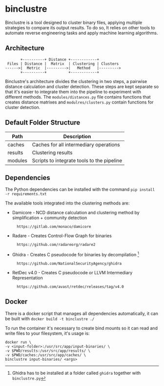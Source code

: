# binclustre
Binclustre is a tool designed to cluster binary files, applying multiple strategies to compare its output results.
To do so, It relies on other tools to automate reverse engineering tasks and apply machine learning algorithms.

## Architecture

```
       +----------+ Distance +------------+
 Files | Distance |  Matrix  | Clustering | Clusters
------>|  Metric  |--------->|   Method   |--------->
       +----------+          +------------+
```

Binclustre's architecture divides the clustering in two steps, a pairwise distance calculation and cluster detection.
These steps are kept separate so that it's easier to integrate them into the pipeline to experiment with different methods.
The `modules/distances.py` file contains functions that creates distance matrixes and `modulres/clusters.py` contain functions for cluster detection.

## Default Folder Structure
| Path | Description |
|------|-------------|
|caches | Caches for all intermediary operations |
|results | Clustering results |
|modules | Scripts to integrate tools to the pipeline |

## Dependencies

The Python dependencies can be installed with the command `pip install -r requirements.txt`

The available tools integrated into the clustering methods are:

- Damicore - NCD distance calculation and clustering method by simplification + community detection

        https://gitlab.com/monaco/damicore

- Radare - Creates Control-Flow Graph for binaries

        https://github.com/radareorg/radare2

- Ghidra - Creates C pseudocode for binaries by decompilation [^1]

        https://github.com/NationalSecurityAgency/ghidra

[^1]: Ghidra has to be installed at a folder called `ghidra` together with `binclustre.py`

- RetDec v4.0 - Creates C pseudocode or LLVM Intermediary Representation

        https://github.com/avast/retdec/releases/tag/v4.0

## Docker

There is a docker script that manages all dependencies automatically, it can be built with `docker build -t binclustre ./`

To run the container it's necessary to create bind mounts so it can read and write files to your filesystem, it's usage is:

```
docker run \
-v <input-folder>:/usr/src/app/input-binaries/ \
-v $PWD/results:/usr/src/app/results/ \
-v $PWD/caches:/usr/src/app/caches/ \
binclustre input-binaries/ <args>
```
